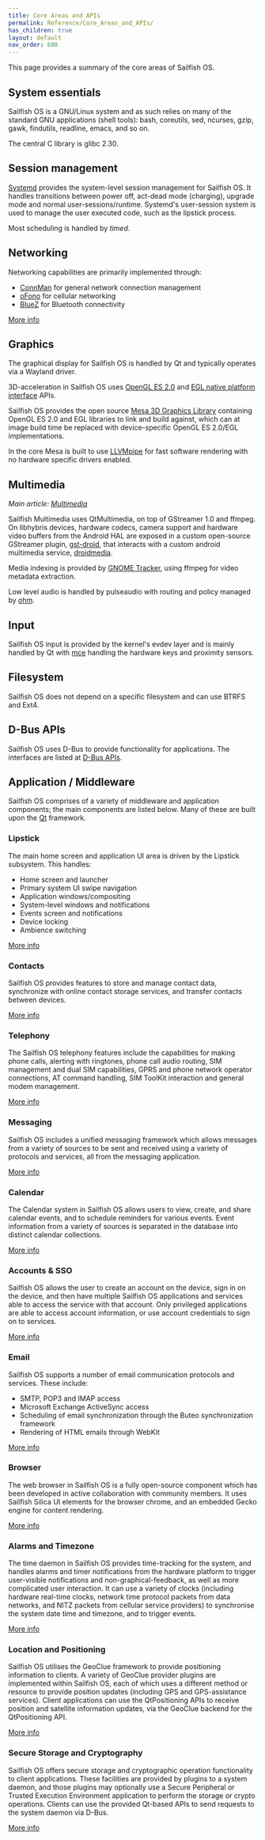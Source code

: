 ```yaml
---
title: Core Areas and APIs
permalink: Reference/Core_Areas_and_APIs/
has_children: true
layout: default
nav_order: 600
---
```


This page provides a summary of the core areas of Sailfish OS.

## System essentials

Sailfish OS is a GNU/Linux system and as such relies on many of the standard GNU applications (shell tools): bash, coreutils, sed, ncurses, gzip, gawk, findutils, readline, emacs, and so on.

The central C library is glibc 2.30.

## Session management

[Systemd](https://systemd.io) provides the system-level session management for Sailfish OS. It handles transitions between power off, act-dead mode (charging), upgrade mode and normal user-sessions/runtime. Systemd's user-session system is used to manage the user executed code, such as the lipstick process.

Most scheduling is handled by *timed*.

## Networking

Networking capabilities are primarily implemented through:

  - [ConnMan](https://01.org/connman) for general network connection management
  - [oFono](https://01.org/ofono) for cellular networking
  - [BlueZ](http://www.bluez.org/) for Bluetooth connectivity

[More info](/Reference/Core_Areas_and_APIs/Networking)

## Graphics

The graphical display for Sailfish OS is handled by Qt and typically operates via a Wayland driver.

3D-acceleration in Sailfish OS uses [OpenGL ES 2.0](http://www.khronos.org/opengles/2_X/) and [EGL native platform interface](http://www.khronos.org/egl) APIs.

Sailfish OS provides the open source [Mesa 3D Graphics Library](http://mesa3d.org/) containing OpenGL ES 2.0 and EGL libraries to link and build against, which can at image build time be replaced with device-specific OpenGL ES 2.0/EGL implementations.

In the core Mesa is built to use [LLVMpipe](http://www.mesa3d.org/llvmpipe.html) for fast software rendering with no hardware specific drivers enabled.

## Multimedia

*Main article: [Multimedia](/Reference/Core_Areas_and_APIs/Multimedia)*

Sailfish Multimedia uses QtMultimedia, on top of GStreamer 1.0 and ffmpeg. On libhybris devices, hardware codecs, camera support and hardware video buffers from the Android HAL are exposed in a custom open-source GStreamer plugin, [gst-droid](https://github.com/sailfishos/gst-droid), that interacts with a custom android multimedia service, [droidmedia](https://github.com/sailfishos/droidmedia).

Media indexing is provided by [GNOME Tracker](https://wiki.gnome.org/Projects/Tracker/), using ffmpeg for video metadata extraction.

Low level audio is handled by pulseaudio with routing and policy managed by [ohm](https://github.com/sailfishos/ohm).

## Input

Sailfish OS input is provided by the kernel's evdev layer and is mainly handled by Qt with [mce](/Reference/Core_Areas_and_APIs/Device_Management/Mce) handling the hardware keys and proximity sensors.

## Filesystem

Sailfish OS does not depend on a specific filesystem and can use BTRFS and Ext4.

## D-Bus APIs

Sailfish OS uses D-Bus to provide functionality for applications. The interfaces are listed at [D-Bus APIs](/Reference/Core_Areas_and_APIs/D-Bus_APIs).

## Application / Middleware

Sailfish OS comprises of a variety of middleware and application components; the main components are listed below. Many of these are built upon the [Qt](/Reference/Qt) framework.

### Lipstick

The main home screen and application UI area is driven by the Lipstick subsystem. This handles:

  - Home screen and launcher
  - Primary system UI swipe navigation
  - Application windows/compositing
  - System-level windows and notifications
  - Events screen and notifications
  - Device locking
  - Ambience switching

[More info](/Reference/Core_Areas_and_APIs/Apps_and_MW/Lipstick)

### Contacts

Sailfish OS provides features to store and manage contact data, synchronize with online contact storage services, and transfer contacts between devices.

[More info](/Reference/Core_Areas_and_APIs/Apps_and_MW/Contacts)

### Telephony

The Sailfish OS telephony features include the capabilities for making phone calls, alerting with ringtones, phone call audio routing, SIM management and dual SIM capabilities, GPRS and phone network operator connections, AT command handling, SIM ToolKit interaction and general modem management.

[More info](/Reference/Core_Areas_and_APIs/Apps_and_MW/Telephony)

### Messaging

Sailfish OS includes a unified messaging framework which allows messages from a variety of sources to be sent and received using a variety of protocols and services, all from the messaging application.

[More info](/Reference/Core_Areas_and_APIs/Apps_and_MW/Messaging)

### Calendar

The Calendar system in Sailfish OS allows users to view, create, and share calendar events, and to schedule reminders for various events. Event information from a variety of sources is separated in the database into distinct calendar collections.

[More info](/Reference/Core_Areas_and_APIs/Apps_and_MW/Calendar)

### Accounts & SSO

Sailfish OS allows the user to create an account on the device, sign in on the device, and then have multiple Sailfish OS applications and services able to access the service with that account. Only privileged applications are able to access account information, or use account credentials to sign on to services.

[More info](/Reference/Core_Areas_and_APIs/Apps_and_MW/Accounts_and_SSO)

### Email

Sailfish OS supports a number of email communication protocols and services. These include:

  - SMTP, POP3 and IMAP access
  - Microsoft Exchange ActiveSync access
  - Scheduling of email synchronization through the Buteo synchronization framework
  - Rendering of HTML emails through WebKit

[More info](/Reference/Core_Areas_and_APIs/Apps_and_MW/Email)

### Browser

The web browser in Sailfish OS is a fully open-source component which has been developed in active collaboration with community members. It uses Sailfish Silica UI elements for the browser chrome, and an embedded Gecko engine for content rendering.

[More info](/Reference/Core_Areas_and_APIs/Browser)

### Alarms and Timezone

The time daemon in Sailfish OS provides time-tracking for the system, and handles alarms and timer notifications from the hardware platform to trigger user-visible notifications and non-graphical-feedback, as well as more complicated user interaction. It can use a variety of clocks (including hardware real-time clocks, network time protocol packets from data networks, and NITZ packets from cellular service providers) to synchronise the system date time and timezone, and to trigger events.

[More info](/Reference/Core_Areas_and_APIs/Apps_and_MW/Alarms)

### Location and Positioning

Sailfish OS utilises the GeoClue framework to provide positioning information to clients. A variety of GeoClue provider plugins are implemented within Sailfish OS, each of which uses a different method or resource to provide position updates (including GPS and GPS-assistance services). Client applications can use the QtPositioning APIs to receive position and satellite information updates, via the GeoClue backend for the QtPositioning API.

[More info](/Reference/Core_Areas_and_APIs/Apps_and_MW/Positioning)

### Secure Storage and Cryptography

Sailfish OS offers secure storage and cryptographic operation functionality to client applications. These facilities are provided by plugins to a system daemon, and those plugins may optionally use a Secure Peripheral or Trusted Execution Environment application to perform the storage or crypto operations. Clients can use the provided Qt-based APIs to send requests to the system daemon via D-Bus.

[More info](/Reference/Core_Areas_and_APIs/Apps_and_MW/Secrets_and_Crypto)
